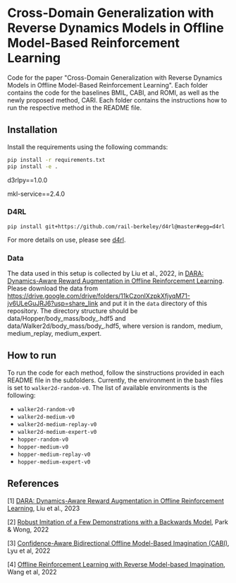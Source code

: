 # Cross-Domain Generalization with Reverse Dynamics Models in Offline Model-Based Reinforcement Learning

Code for the paper "Cross-Domain Generalization with Reverse Dynamics Models in Offline Model-Based Reinforcement Learning".
Each folder contains the code for the baselines BMIL, CABI, and ROMI, as well as the newly proposed method, CARI.
Each folder contains the instructions how to run the respective method in the README file.

## Installation
Install the requirements using the following commands:
```bash
pip install -r requirements.txt
pip install -e .
```
d3rlpy==1.0.0

mkl-service==2.4.0

### D4RL
```shell
pip install git+https://github.com/rail-berkeley/d4rl@master#egg=d4rl
```
For more details on use, please see [d4rl](https://github.com/rail-berkeley/d4rl).

### Data
The data used in this setup is collected by Liu et al., 2022, in 
[DARA: Dynamics-Aware Reward Augmentation in Offline Reinforcement Learning](https://openreview.net/forum?id=9SDQB3b68K).
Please download the data from https://drive.google.com/drive/folders/11kCzonIXzpkXfjyqM71-jv6ULeGuJRJ6?usp=share_link
and put it in the `data` directory of this repository. The directory structure should be
data/Hopper/body_mass/body_<version>.hdf5 and data/Walker2d/body_mass/body_<version>.hdf5, where version is random,
medium, medium_replay, medium_expert.


## How to run
To run the code for each method, follow the sinstructions provided in each README file in the subfolders. Currently, the 
environment in the bash files is set to `walker2d-random-v0`. The list of available environments is the following:

- `walker2d-random-v0`
- `walker2d-medium-v0`
- `walker2d-medium-replay-v0`
- `walker2d-medium-expert-v0`
- `hopper-random-v0`
- `hopper-medium-v0`
- `hopper-medium-replay-v0`
- `hopper-medium-expert-v0`


## References
<a id="1">[1]</a>
[DARA: Dynamics-Aware Reward Augmentation in Offline Reinforcement Learning](https://openreview.net/forum?id=9SDQB3b68K), Liu et al., 2023

<a id="2">[2]</a>
[Robust Imitation of a Few Demonstrations with a Backwards Model](https://arxiv.org/abs/2210.09337), Park & Wong, 2022

<a id="3">[3]</a>
[Confidence-Aware Bidirectional Offline Model-Based Imagination (CABI)](https://proceedings.neurips.cc/paper_files/paper/2022/file/f9e2800a251fa9107a008104f47c45d1-Paper-Conference.pdf), Lyu et al, 2022

<a id="4">[4]</a>
[Offline Reinforcement Learning with Reverse Model-based Imagination](https://arxiv.org/pdf/2110.00188), Wang et al, 2022